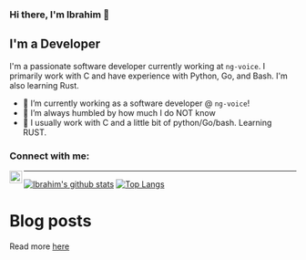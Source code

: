 ### Hi there, I'm Ibrahim 👋

## I'm a Developer

I'm a passionate software developer currently working at `ng-voice`. I primarily work with C and have experience with Python, Go, and Bash. I'm also learning Rust.

- 🔭 I’m currently working as a software developer @ `ng-voice`!
- 🌱 I’m always humbled by how much I do NOT know
- 👯 I usually work with C and a little bit of python/Go/bash. Learning RUST.

### Connect with me:

[<img align="left" alt="IbrahimShahzad | LinkedIn" width="22px" src="https://cdn.jsdelivr.net/npm/simple-icons@v3/icons/linkedin.svg" />][linkedin]

[linkedin]: https://linkedin.com/in/ibrahim-shahzad-71305773/

---


[![Ibrahim's github stats](https://github-readme-stats.vercel.app/api?username=IbrahimShahzad&theme=gotham&show_icons=true&count_private=true)](https://github.com/IbrahimShahzad)
[![Top Langs](https://github-readme-stats.vercel.app/api/top-langs/?username=IbrahimShahzad&theme=gotham&show_icons=true&layout=compact)](https://github.com/IbrahimShahzad)

# Blog posts
Read more [here](https://ibrahimshahzad.github.io/)

<!-- BLOG-POST-LIST:START -->
<!-- BLOG-POST-LIST:END -->

